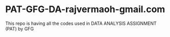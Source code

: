 # PAT-GFG-DA-rajvermaoh-gmail.com
This repo is having all the codes used in DATA ANALYSIS ASSIGNMENT (PAT) by GFG
